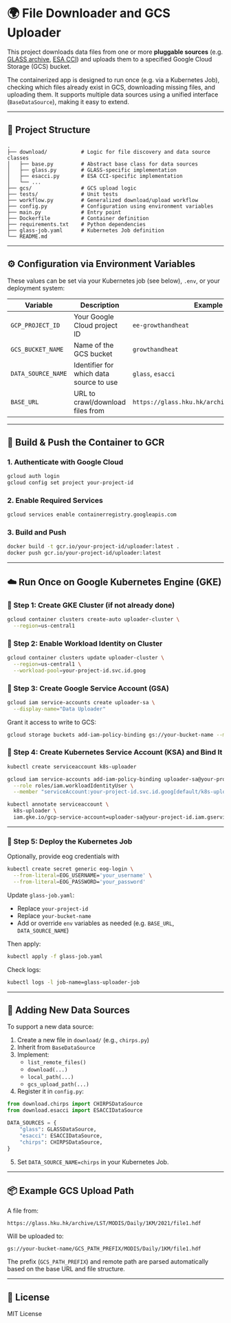 # 🌍 File Downloader and GCS Uploader

This project downloads data files from one or more **pluggable sources** (e.g. [GLASS archive](https://glass.hku.hk/), [ESA CCI](https://climate.esa.int/en/projects/climate-data-store/)) and uploads them to a specified Google Cloud Storage (GCS) bucket.

The containerized app is designed to run once (e.g. via a Kubernetes Job), checking which files already exist in GCS, downloading missing files, and uploading them. It supports multiple data sources using a unified interface (`BaseDataSource`), making it easy to extend.

---

## 🧱 Project Structure

```text
.
├── download/           # Logic for file discovery and data source classes
│   ├── base.py         # Abstract base class for data sources
│   ├── glass.py        # GLASS-specific implementation
│   ├── esacci.py       # ESA CCI-specific implementation
│   └── ...
├── gcs/                # GCS upload logic
├── tests/              # Unit tests
├── workflow.py         # Generalized download/upload workflow
├── config.py           # Configuration using environment variables
├── main.py             # Entry point
├── Dockerfile          # Container definition
├── requirements.txt    # Python dependencies
├── glass-job.yaml      # Kubernetes Job definition
└── README.md
```

---

## ⚙️ Configuration via Environment Variables

These values can be set via your Kubernetes job (see below), `.env`, or your deployment system:

| Variable         | Description                                             | Example Value                                                   |
|------------------|---------------------------------------------------------|------------------------------------------------------------------|
| `GCP_PROJECT_ID` | Your Google Cloud project ID                            | `ee-growthandheat`                                              |
| `GCS_BUCKET_NAME`| Name of the GCS bucket                                  | `growthandheat`                                                 |
| `DATA_SOURCE_NAME`| Identifier for which data source to use                | `glass`, `esacci`                                               |
| `BASE_URL`       | URL to crawl/download files from                        | `https://glass.hku.hk/archive/LST/MODIS/Daily/1KM/`             |

---

## 🐳 Build & Push the Container to GCR

### 1. **Authenticate with Google Cloud**

```bash
gcloud auth login
gcloud config set project your-project-id
```

### 2. **Enable Required Services**

```bash
gcloud services enable containerregistry.googleapis.com
```

### 3. **Build and Push**

```bash
docker build -t gcr.io/your-project-id/uploader:latest .
docker push gcr.io/your-project-id/uploader:latest
```

---

## ☁️ Run Once on Google Kubernetes Engine (GKE)

### 🧱 Step 1: Create GKE Cluster (if not already done)

```bash
gcloud container clusters create-auto uploader-cluster \
  --region=us-central1
```

### 🔐 Step 2: Enable Workload Identity on Cluster

```bash
gcloud container clusters update uploader-cluster \
  --region=us-central1 \
  --workload-pool=your-project-id.svc.id.goog
```

### 👤 Step 3: Create Google Service Account (GSA)

```bash
gcloud iam service-accounts create uploader-sa \
  --display-name="Data Uploader"
```

Grant it access to write to GCS:

```bash
gcloud storage buckets add-iam-policy-binding gs://your-bucket-name --member="serviceAccount:uploader-sa@your-project-id.iam.gserviceaccount.com" --role="roles/storage.objectAdmin"
```

### 🤝 Step 4: Create Kubernetes Service Account (KSA) and Bind It

```bash
kubectl create serviceaccount k8s-uploader

gcloud iam service-accounts add-iam-policy-binding uploader-sa@your-project-id.iam.gserviceaccount.com \
  --role roles/iam.workloadIdentityUser \
  --member "serviceAccount:your-project-id.svc.id.goog[default/k8s-uploader]"

kubectl annotate serviceaccount \
  k8s-uploader \
  iam.gke.io/gcp-service-account=uploader-sa@your-project-id.iam.gserviceaccount.com
```

---

### 📄 Step 5: Deploy the Kubernetes Job

Optionally, provide eog credentials with

```bash
kubectl create secret generic eog-login \
  --from-literal=EOG_USERNAME='your_username' \
  --from-literal=EOG_PASSWORD='your_password'
```

Update `glass-job.yaml`:

- Replace `your-project-id`
- Replace `your-bucket-name`
- Add or override `env` variables as needed (e.g. `BASE_URL`, `DATA_SOURCE_NAME`)

Then apply:

```bash
kubectl apply -f glass-job.yaml
```

Check logs:

```bash
kubectl logs -l job-name=glass-uploader-job
```

---

## 🧪 Adding New Data Sources

To support a new data source:

1. Create a new file in `download/` (e.g., `chirps.py`)
2. Inherit from `BaseDataSource`
3. Implement:
   - `list_remote_files()`
   - `download(...)`
   - `local_path(...)`
   - `gcs_upload_path(...)`
4. Register it in `config.py`:

```python
from download.chirps import CHIRPSDataSource
from download.esacci import ESACCIDataSource

DATA_SOURCES = {
    "glass": GLASSDataSource,
    "esacci": ESACCIDataSource,
    "chirps": CHIRPSDataSource,
}
```

5. Set `DATA_SOURCE_NAME=chirps` in your Kubernetes Job.

---

## 📦 Example GCS Upload Path

A file from:

```
https://glass.hku.hk/archive/LST/MODIS/Daily/1KM/2021/file1.hdf
```

Will be uploaded to:

```
gs://your-bucket-name/GCS_PATH_PREFIX/MODIS/Daily/1KM/file1.hdf
```

The prefix (`GCS_PATH_PREFIX`) and remote path are parsed automatically based on the base URL and file structure.

---

## 📄 License

MIT License